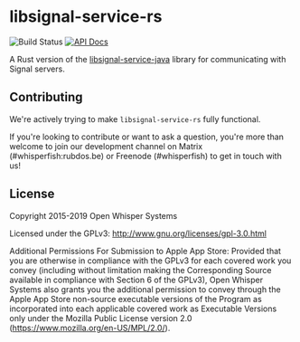# libsignal-service-rs

![Build Status](https://github.com/Michael-F-Bryan/libsignal-service-rs/workflows/CI/badge.svg)
[![API Docs](https://img.shields.io/badge/docs-libsignal--service-blue)](https://michael-f-bryan.github.io/libsignal-service-rs/libsignal_service)

A Rust version of the [libsignal-service-java][lsj] library for communicating
with Signal servers.

## Contributing

We're actively trying to make `libsignal-service-rs` fully functional.

If you're looking to contribute or want to ask a question, you're more than welcome to join our development channel on Matrix (#whisperfish:rubdos.be) or Freenode (#whisperfish) to get in touch with us!

## License

Copyright 2015-2019 Open Whisper Systems

Licensed under the GPLv3: http://www.gnu.org/licenses/gpl-3.0.html

Additional Permissions For Submission to Apple App Store: Provided that you
are otherwise in compliance with the GPLv3 for each covered work you convey
(including without limitation making the Corresponding Source available in
compliance with Section 6 of the GPLv3), Open Whisper Systems also grants you
the additional permission to convey through the Apple App Store non-source
executable versions of the Program as incorporated into each applicable
covered work as Executable Versions only under the Mozilla Public License
version 2.0 (https://www.mozilla.org/en-US/MPL/2.0/).

[lsj]: https://github.com/signalapp/libsignal-service-java
